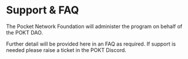 # Support & FAQ

The Pocket Network Foundation will administer the program on behalf of the POKT DAO.&#x20;

Further detail will be provided here in an FAQ as required. If support is needed please raise a ticket in the POKT Discord.
